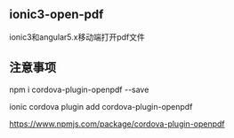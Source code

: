 ## ionic3-open-pdf
ionic3和angular5.x移动端打开pdf文件

## 注意事项
npm i cordova-plugin-openpdf --save

ionic cordova plugin add cordova-plugin-openpdf

https://www.npmjs.com/package/cordova-plugin-openpdf



